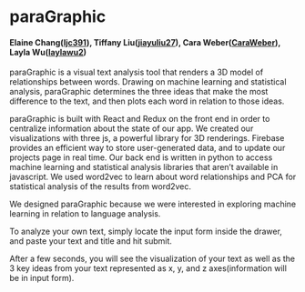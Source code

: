 # paraGraphic
#### Elaine Chang([ljc391](https://github.com/ljc391)), Tiffany Liu([jiayuliu27](https://github.com/jiayuliu27)), Cara Weber([CaraWeber](https://github.com/CaraWeber)), Layla Wu([laylawu2](https://github.com/laylawu2))

paraGraphic is a visual text analysis tool that renders a 3D model of relationships between words.  Drawing on machine learning and statistical analysis, paraGraphic determines the three ideas that make the most difference to the text, and then plots each word in relation to those ideas.  

paraGraphic is built with React and Redux on the front end in order to centralize information about the state of our app. We created our visualizations with three js, a powerful library for 3D renderings.  Firebase provides an efficient way to store user-generated data, and to update our projects page in real time.  Our back end is written in python to access machine learning and statistical analysis libraries that aren’t available in javascript. We used word2vec to learn about word relationships and PCA for statistical analysis of the results from word2vec.

We designed paraGraphic because we were interested in exploring machine learning in relation to language analysis.  


To analyze your own text, simply locate the input form inside the drawer, and paste your text and title and hit submit.

After a few seconds, you will see the visualization of your text as well as the 3 key ideas from your text represented as x, y, and z axes(information will be in input form).

